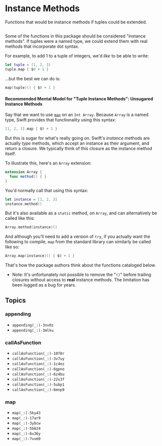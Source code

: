 # Instance Methods

Functions that would be instance methods if tuples could be extended.

## 

Some of the functions in this package should be considered "instance methods". If tuples were a named type, we could extend them with real methods that  incorporate dot syntax.

For example, to add 1 to a tuple of integers, we'd *like* to be able to write:  

```swift
let tuple = (1, 2, 3)
tuple.map { $0 + 1 }
```

…but the best we can do is:

```swift
map(tuple)() { $0 + 1 }
```

#### Recommended Mental Model for "Tuple Instance Methods": Unsugared Instance Methods 

Say that we want to use [`map`](https://developer.apple.com/documentation/swift/collection/map(_:)) on an `Int Array`. Because `Array` is a named type, Swift provides that functionality using this syntax: 

```swift
[1, 2, 3].map { $0 + 1 }
```

But this is sugar for what's really going on. Swift's *instance* methods are actually *type* methods, which accept an instance as their argument, and return a closure. We typically think of this closure as the instance method itself.  

To illustrate this, here's an `Array` extension:

```swift
extension Array {
  func method() { }
}
```

You'd normally call that using this syntax:

```swift
let instance = [1, 2, 3]
instance.method()
```

But it's also available as a `static` method, on `Array`, and can alternatively be called like this: 

```swift
Array.method(instance)()
```

And although you'll need to add a version of `try`, if you actually want the following to compile, `map` from the standard library can similarly be called like so: 

```swift
Array.map(instance)() { $0 + 1 }
```

That's how the package authors think about the functions cataloged below.

- Note: It's unfortunately not possible to remove the "`()`" before trailing closures without access to **real** instance methods. The limitation has been logged as a bug for years.  


## Topics

### appending
- ``appending(_:)-3nv0z``
- ``appending(_:)-3mlku``

### callAsFunction
- ``callAsFunction(_:)-10f8r``
- ``callAsFunction(_:)-3v7uy``
- ``callAsFunction(_:)-1c4ez``
- ``callAsFunction(_:)-6gpno``
- ``callAsFunction(_:)-6z4bu``
- ``callAsFunction(_:)-22s3f``
- ``callAsFunction(_:)-5ubp1``
- ``callAsFunction(_:)-6mnp9``

### map
- ``map(_:)-5ky43``
- ``map(_:)-17ar9``
- ``map(_:)-3ybcw``
- ``map(_:)-5b624``
- ``map(_:)-6u36y``
- ``map(_:)-7vvm9``

